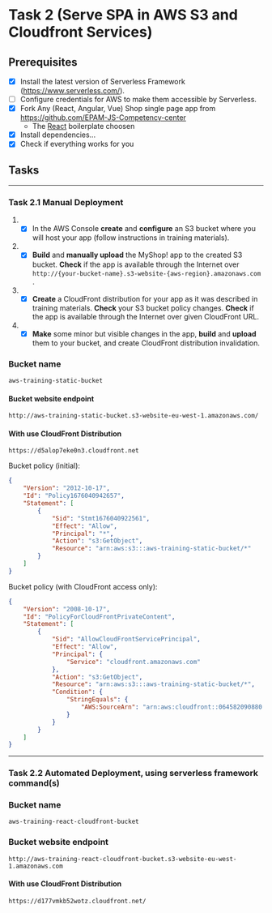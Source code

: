 # Task 2 (Serve SPA in AWS S3 and Cloudfront Services)

## Prerequisites
* [x] Install the latest version of Serverless Framework (https://www.serverless.com/).
* [ ] Configure credentials for AWS to make them accessible by Serverless.
* [x] Fork Any (React, Angular, Vue) Shop single page app from https://github.com/EPAM-JS-Competency-center
  * The [React](https://github.com/sasarik/aws-training-react-cloudfront) boilerplate choosen
* [x] Install dependencies…
* [x] Check if everything works for you

## Tasks

---

### Task 2.1 **Manual Deployment**

1. * [x] In the AWS Console **create** and **configure** an S3 bucket where you will host your app (follow instructions in training materials).
1. * [x] **Build** and **manually upload** the MyShop! app to the created S3 bucket. **Check** if the app is available through the Internet over `http://{your-bucket-name}.s3-website-{aws-region}.amazonaws.com` .
1. * [x] **Create** a CloudFront distribution for your app as it was described in training materials. **Check** your S3 bucket policy changes. **Check** if the app is available through the Internet over given CloudFront URL.
1. * [x] **Make** some minor but visible changes in the app, **build** and **upload** them to your bucket, and create CloudFront distribution invalidation.

### Bucket name
```
aws-training-static-bucket
```

#### Bucket website endpoint 

```
http://aws-training-static-bucket.s3-website-eu-west-1.amazonaws.com/
```

#### With use CloudFront Distribution 
```
https://d5alop7eke0n3.cloudfront.net
```

Bucket policy (initial):
```json
{
    "Version": "2012-10-17",
    "Id": "Policy1676040942657",
    "Statement": [
        {
            "Sid": "Stmt1676040922561",
            "Effect": "Allow",
            "Principal": "*",
            "Action": "s3:GetObject",
            "Resource": "arn:aws:s3:::aws-training-static-bucket/*"
        }
    ]
}
```

Bucket policy (with CloudFront access only):
```json
{
    "Version": "2008-10-17",
    "Id": "PolicyForCloudFrontPrivateContent",
    "Statement": [
        {
            "Sid": "AllowCloudFrontServicePrincipal",
            "Effect": "Allow",
            "Principal": {
                "Service": "cloudfront.amazonaws.com"
            },
            "Action": "s3:GetObject",
            "Resource": "arn:aws:s3:::aws-training-static-bucket/*",
            "Condition": {
                "StringEquals": {
                    "AWS:SourceArn": "arn:aws:cloudfront::064582090880:distribution/E3375TC7B0WR6X"
                }
            }
        }
    ]
}
```

---  

### Task 2.2 **Automated Deployment, using serverless framework command(s)**

### Bucket name
```
aws-training-react-cloudfront-bucket
```

### Bucket website endpoint
```
http://aws-training-react-cloudfront-bucket.s3-website-eu-west-1.amazonaws.com
```

#### With use CloudFront Distribution
```
https://d177vmkb52wotz.cloudfront.net/
```
